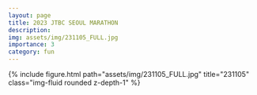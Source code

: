```yaml
---
layout: page
title: 2023 JTBC SEOUL MARATHON
description: 
img: assets/img/231105_FULL.jpg
importance: 3
category: fun
---
```


<div class="row mt-3">
    <!-- Image -->
    <div class="col-sm mt-3 mt-md-0">
        {% include figure.html path="assets/img/231105_FULL.jpg" title="231105" class="img-fluid rounded z-depth-1" %}
    </div>
</div>